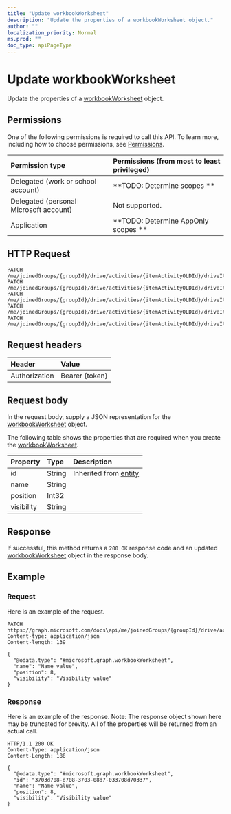 ```yaml
---
title: "Update workbookWorksheet"
description: "Update the properties of a workbookWorksheet object."
author: ""
localization_priority: Normal
ms.prod: ""
doc_type: apiPageType
---
```


# Update workbookWorksheet

Update the properties of a [workbookWorksheet](../resources/workbookworksheet.md) object.

## Permissions
One of the following permissions is required to call this API. To learn more, including how to choose permissions, see [Permissions](/concepts/permissions-reference.md).

|Permission type|Permissions (from most to least privileged)|
|:---|:---|
|Delegated (work or school account)|**TODO: Determine scopes **|
|Delegated (personal Microsoft account)|Not supported.|
|Application|**TODO: Determine AppOnly scopes **|

## HTTP Request
<!-- {
  "blockType": "ignored"
}
-->
``` http
PATCH /me/joinedGroups/{groupId}/drive/activities/{itemActivityOLDId}/driveItem/workbook/worksheets/{workbookWorksheetId}
PATCH /me/joinedGroups/{groupId}/drive/activities/{itemActivityOLDId}/driveItem/workbook/names/{workbookNamedItemId}/worksheet
PATCH /me/joinedGroups/{groupId}/drive/activities/{itemActivityOLDId}/driveItem/workbook/names/{workbookNamedItemId}/worksheet/charts/{workbookChartId}/worksheet
PATCH /me/joinedGroups/{groupId}/drive/activities/{itemActivityOLDId}/driveItem/workbook/names/{workbookNamedItemId}/worksheet/tables/{workbookTableId}/worksheet
PATCH /me/joinedGroups/{groupId}/drive/activities/{itemActivityOLDId}/driveItem/workbook/names/{workbookNamedItemId}/worksheet/pivotTables/{workbookPivotTableId}/worksheet
```

## Request headers
|Header|Value|
|:---|:---|
|Authorization|Bearer {token}|

## Request body
In the request body, supply a JSON representation for the [workbookWorksheet](../resources/workbookWorksheet.md) object.

The following table shows the properties that are required when you create the [workbookWorksheet](../resources/workbookworksheet.md).

|Property|Type|Description|
|:---|:---|:---|
|id|String| Inherited from [entity](../resources/entity.md)|
|name|String||
|position|Int32||
|visibility|String||



## Response
If successful, this method returns a `200 OK` response code and an updated [workbookWorksheet](../resources/workbookworksheet.md) object in the response body.

## Example

### Request
Here is an example of the request.
<!-- {
  "blockType": "request",
  "name": "update_workbookworksheet"
}
-->
``` http
PATCH https://graph.microsoft.com/docs\api/me/joinedGroups/{groupId}/drive/activities/{itemActivityOLDId}/driveItem/workbook/worksheets/{workbookWorksheetId}
Content-type: application/json
Content-length: 139

{
  "@odata.type": "#microsoft.graph.workbookWorksheet",
  "name": "Name value",
  "position": 8,
  "visibility": "Visibility value"
}
```

### Response
Here is an example of the response. Note: The response object shown here may be truncated for brevity. All of the properties will be returned from an actual call.
<!-- {
  "blockType": "response",
  "truncated": true
}
-->
``` http
HTTP/1.1 200 OK
Content-Type: application/json
Content-Length: 188

{
  "@odata.type": "#microsoft.graph.workbookWorksheet",
  "id": "3703d708-d708-3703-08d7-033708d70337",
  "name": "Name value",
  "position": 8,
  "visibility": "Visibility value"
}
```


